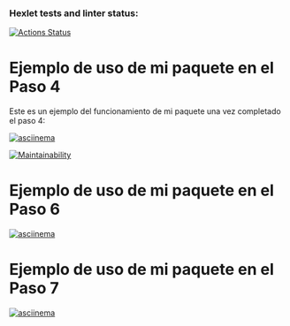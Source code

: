 ### Hexlet tests and linter status:
[![Actions Status](https://github.com/Jonathan7796/fullstack-javascript-project-103/actions/workflows/hexlet-check.yml/badge.svg)](https://github.com/Jonathan7796/fullstack-javascript-project-103/actions)

# Ejemplo de uso de mi paquete en el Paso 4

Este es un ejemplo del funcionamiento de mi paquete una vez completado el paso 4:

[![asciinema](https://asciinema.org/a/4OniYor1B9f7DvkKADkC1NR2J.svg)](https://asciinema.org/a/4OniYor1B9f7DvkKADkC1NR2J)

[![Maintainability](https://qlty.sh/badges/24cc7cb2-3723-448b-bf18-9a43cf42d70a/maintainability.svg)](https://qlty.sh/gh/Jonathan7796/projects/fullstack-javascript-project-103)
# Ejemplo de uso de mi paquete en el Paso 6
[![asciinema](https://asciinema.org/a/TVdeFYudCdj3kcG8LNtVzvXIp.svg)](https://asciinema.org/a/TVdeFYudCdj3kcG8LNtVzvXIp)
# Ejemplo de uso de mi paquete en el Paso 7
[![asciinema](https://asciinema.org/a/LYFt4PotrVuKxCdt4jSZqhAIr.svg)](https://asciinema.org/a/LYFt4PotrVuKxCdt4jSZqhAIr)

